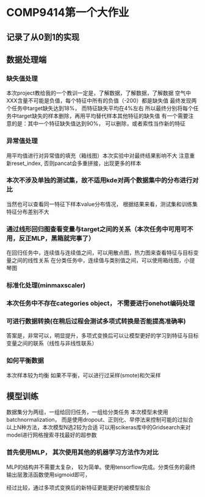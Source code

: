 # COMP9414第一个大作业
## 记录了从0到1的实现


## 数据处理端

### 缺失值处理 
本次project教给我的一个教训一定是，了解数据，了解数据，了解数据
空气中XXX含量不可能是负值，每个特征中所有的负值（-200）都是缺失值
最终发现两个任务中target缺失达到18%， 而特征缺失平均在4%左右
所以最终分别将每个任务中target缺失的样本删除，再用平均替代样本其他特征的缺失值
有一个需要注意的是：其中一个特征缺失值达到90%， 可以删除，或者索性当作新的特征


### 异常值处理
用平均值进行对异常值的填充（箱线图）本次实验中对最终结果影响不大
注意重新reset_index, 否则pancat会多重拼接，出现更多的样本

### 本次不涉及单独的测试集，故不适用kde对两个数据集中的分布进行对比
当然也可以查看同一特征下样本value分布情况， 根据结果来看，测试集和训练集特征分布差别不大

### 通过线形回归图查看变量与target之间的关系（本次任务中可用可不用，反正MLP，黑箱就完事了）
在回归任务中，连续值与连续值之间，可以用散点图，热力图来查看特征与目标变量之间的线性关系
在分类任务中，连续值与类别值之间，可以使用箱线图，小提琴图

### 标准化处理(minmaxscaler)

### 本次任务中不存在categories object， 不需要进行onehot编码处理

### 可进行数据转换(在稍后过程会测试多项式转换是否能提高准确率)
答案是，非常可以，明显提升，多项式变换后可以让模型更好的学习到特征与目标变量之间的联系（线性与非线性联系）

### 如何平衡数据
本次样本较为均衡
如果不平衡，可以进行过采样(smote)和欠采样

## 模型训练
数据集分为两组，一组给回归任务，一组给分类任务
本次模型未使用batchnormalization， 而是使用dropout、正则化、早停法来控制可能的过拟合
以上N种方法，本次模型N选2较为合适
可以用scikeras库中的Gridsearch来对model进行网格搜索寻找最好的超参数

### 首先使用MLP， 其次使用其他的机器学习方法作为对比
MLP的结构并不需要太复杂， 较为简单。使用tensorflow完成。分类任务的最终输出层激活函数使用sigmoid即可，

经过比较，通过多项式变换后的新特征更能更好的被模型拟合